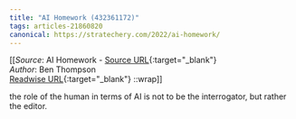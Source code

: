 ```yaml
---
title: "AI Homework (432361172)"
tags: articles-21860820
canonical: https://stratechery.com/2022/ai-homework/
---
```


[[_Source_: AI Homework - [Source URL](https://stratechery.com/2022/ai-homework/){:target="_blank"}<br>
_Author_: Ben Thompson<br>
[Readwise URL](https://readwise.io/open/432361172){:target="_blank"}
::wrap]]

the role of the human in terms of AI is not to be the interrogator, but rather the editor.
